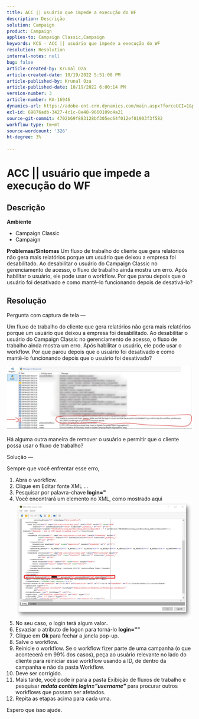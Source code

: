 ```yaml
---
title: ACC || usuário que impede a execução do WF
description: Descrição
solution: Campaign
product: Campaign
applies-to: Campaign Classic,Campaign
keywords: KCS - ACC || usuário que impede a execução do WF
resolution: Resolution
internal-notes: null
bug: false
article-created-by: Krunal Oza
article-created-date: 10/19/2022 5:51:08 PM
article-published-by: Krunal Oza
article-published-date: 10/19/2022 6:00:14 PM
version-number: 3
article-number: KA-16946
dynamics-url: https://adobe-ent.crm.dynamics.com/main.aspx?forceUCI=1&pagetype=entityrecord&etn=knowledgearticle&id=1341eb95-d64f-ed11-bba2-00224808679b
exl-id: 69876adb-3427-4c1c-8e48-9660109c4a21
source-git-commit: 4702b69f883128bf305ec64f012ef01903f3f582
workflow-type: tm+mt
source-wordcount: '326'
ht-degree: 3%

---
```


# ACC || usuário que impede a execução do WF

## Descrição

<b>Ambiente</b>
- Campaign Classic
- Campaign



<b>Problemas/Sintomas</b>
Um fluxo de trabalho do cliente que gera relatórios não gera mais relatórios porque um usuário que deixou a empresa foi desabilitado. Ao desabilitar o usuário do Campaign Classic no gerenciamento de acesso, o fluxo de trabalho ainda mostra um erro. Após habilitar o usuário, ele pode usar o workflow. Por que parou depois que o usuário foi desativado e como mantê-lo funcionando depois de desativá-lo?


## Resolução


Pergunta com captura de tela —



Um fluxo de trabalho do cliente que gera relatórios não gera mais relatórios porque um usuário que deixou a empresa foi desabilitado. Ao desabilitar o usuário do Campaign Classic no gerenciamento de acesso, o fluxo de trabalho ainda mostra um erro. Após habilitar o usuário, ele pode usar o workflow. Por que parou depois que o usuário foi desativado e como mantê-lo funcionando depois que o usuário foi desativado?

![](assets/178d95b7-4dd0-ec11-a7b5-00224809c556.png)

Há alguma outra maneira de remover o usuário e permitir que o cliente possa usar o fluxo de trabalho?





Solução —

Sempre que você enfrentar esse erro,

1. Abra o workflow.
2. Clique em Editar fonte XML ...
3. Pesquisar por palavra-chave <b>login=&quot;</b>
4. Você encontrará um elemento no XML, como mostrado aqui![](assets/dee6636f-799e-eb11-b1ac-000d3a368466.png)
5. No seu caso, o login terá algum valor<b>.</b>
6. Esvaziar o atributo de logon para torná-lo <b>login=&quot;&quot;</b>
7. Clique em <b>Ok </b>para fechar a janela pop-up.
8. Salve o workflow.
9. Reinicie o workflow. Se o workflow fizer parte de uma campanha (o que acontecerá em 99% dos casos), peça ao usuário relevante no lado do cliente para reiniciar esse workflow usando a ID, de dentro da campanha e não da pasta Workflow.
10. Deve ser corrigido.
11. Mais tarde, você pode ir para a pasta Exibição de fluxos de trabalho e pesquisar <b>*mdata contém login=&quot;username&quot;</b>* para procurar outros workflows que possam ser afetados.
12. Repita as etapas acima para cada uma.


Espero que isso ajude.
